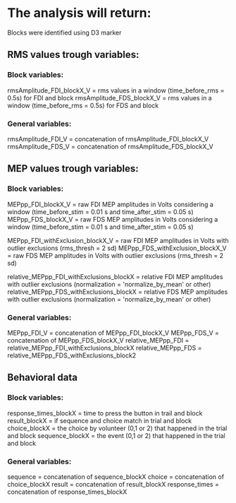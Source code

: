 # The analysis will return:



Blocks were identified using D3 marker

## RMS values trough variables:
### Block variables:
rmsAmplitude_FDI_blockX_V = rms values in a window (time_before_rms = 0.5s) for FDI and block
rmsAmplitude_FDS_blockX_V = rms values in a window (time_before_rms = 0.5s) for FDS and block

### General variables:
rmsAmplitude_FDI_V = concatenation of rmsAmplitude_FDI_blockX_V
rmsAmplitude_FDS_V = concatenation of rmsAmplitude_FDS_blockX_V

## MEP values trough variables:
### Block variables:
MEPpp_FDI_blockX_V = raw FDI MEP amplitudes in Volts considering a window (time_before_stim = 0.01 s and time_after_stim = 0.05 s)
MEPpp_FDS_blockX_V = raw FDS MEP amplitudes in Volts considering a window (time_before_stim = 0.01 s and time_after_stim = 0.05 s)

MEPpp_FDI_withExclusion_blockX_V = raw FDI MEP amplitudes in Volts with outlier exclusions (rms_thresh = 2 sd)
MEPpp_FDS_withExclusion_blockX_V = raw FDS MEP amplitudes in Volts with outlier exclusions (rms_thresh = 2 sd)

relative_MEPpp_FDI_withExclusions_blockX = relative FDI MEP amplitudes with outlier exclusions (normalization = 'normalize_by_mean' or other)
relative_MEPpp_FDS_withExclusions_blockX = relative FDS MEP amplitudes with outlier exclusions (normalization = 'normalize_by_mean' or other)

### General variables:
MEPpp_FDI_V = concatenation of MEPpp_FDI_blockX_V
MEPpp_FDS_V = concatenation of MEPpp_FDS_blockX_V
relative_MEPpp_FDI = relative_MEPpp_FDI_withExclusions_blockX
relative_MEPpp_FDS = relative_MEPpp_FDS_withExclusions_block2

## Behavioral data
### Block variables:
response_times_blockX = time to press the button in trail and block
result_blockX = if sequence and choice match in trial and block
choice_blockX = the choice by volunteer (0,1 or 2) that happened in the trial and block
sequence_blockX = the event (0,1 or 2) that happened in the trial and block

### General variables:
sequence = concatenation of sequence_blockX
choice  = concatenation of choice_blockX
result = concatenation of result_blockX
response_times = concatenation of response_times_blockX

